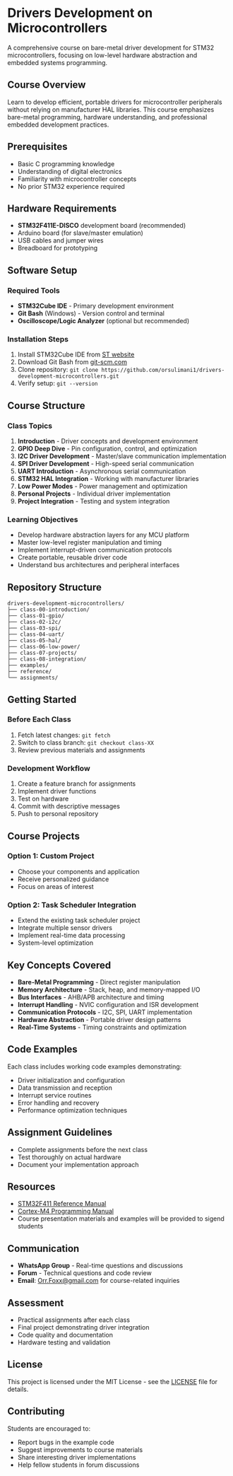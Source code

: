 # Drivers Development on Microcontrollers

A comprehensive course on bare-metal driver development for STM32 microcontrollers, focusing on low-level hardware abstraction and embedded systems programming.

## Course Overview

Learn to develop efficient, portable drivers for microcontroller peripherals without relying on manufacturer HAL libraries. This course emphasizes bare-metal programming, hardware understanding, and professional embedded development practices.

## Prerequisites

- Basic C programming knowledge
- Understanding of digital electronics
- Familiarity with microcontroller concepts
- No prior STM32 experience required

## Hardware Requirements

- **STM32F411E-DISCO** development board (recommended)
- Arduino board (for slave/master emulation)
- USB cables and jumper wires
- Breadboard for prototyping

## Software Setup

### Required Tools
- **STM32Cube IDE** - Primary development environment
- **Git Bash** (Windows) - Version control and terminal
- **Oscilloscope/Logic Analyzer** (optional but recommended)

### Installation Steps
1. Install STM32Cube IDE from [ST website](https://www.st.com/en/development-tools/stm32cubeide.html)
2. Download Git Bash from [git-scm.com](https://git-scm.com/download/win)
3. Clone repository: `git clone https://github.com/orsulimani1/drivers-development-microcontrollers.git`
4. Verify setup: `git --version`

## Course Structure

### Class Topics
1. **Introduction** - Driver concepts and development environment
2. **GPIO Deep Dive** - Pin configuration, control, and optimization
3. **I2C Driver Development** - Master/slave communication implementation
4. **SPI Driver Development** - High-speed serial communication
5. **UART Introduction** - Asynchronous serial communication
6. **STM32 HAL Integration** - Working with manufacturer libraries
7. **Low Power Modes** - Power management and optimization
8. **Personal Projects** - Individual driver implementation
9. **Project Integration** - Testing and system integration

### Learning Objectives
- Develop hardware abstraction layers for any MCU platform
- Master low-level register manipulation and timing
- Implement interrupt-driven communication protocols
- Create portable, reusable driver code
- Understand bus architectures and peripheral interfaces

## Repository Structure

```
drivers-development-microcontrollers/
├── class-00-introduction/
├── class-01-gpio/
├── class-02-i2c/
├── class-03-spi/
├── class-04-uart/
├── class-05-hal/
├── class-06-low-power/
├── class-07-projects/
├── class-08-integration/
├── examples/
├── reference/
└── assignments/
```

## Getting Started

### Before Each Class
1. Fetch latest changes: `git fetch`
2. Switch to class branch: `git checkout class-XX`
3. Review previous materials and assignments

### Development Workflow
1. Create a feature branch for assignments
2. Implement driver functions
3. Test on hardware
4. Commit with descriptive messages
5. Push to personal repository

## Course Projects

### Option 1: Custom Project
- Choose your components and application
- Receive personalized guidance
- Focus on areas of interest

### Option 2: Task Scheduler Integration
- Extend the existing task scheduler project
- Integrate multiple sensor drivers
- Implement real-time data processing
- System-level optimization

## Key Concepts Covered

- **Bare-Metal Programming** - Direct register manipulation
- **Memory Architecture** - Stack, heap, and memory-mapped I/O
- **Bus Interfaces** - AHB/APB architecture and timing
- **Interrupt Handling** - NVIC configuration and ISR development
- **Communication Protocols** - I2C, SPI, UART implementation
- **Hardware Abstraction** - Portable driver design patterns
- **Real-Time Systems** - Timing constraints and optimization

## Code Examples

Each class includes working code examples demonstrating:
- Driver initialization and configuration
- Data transmission and reception
- Interrupt service routines
- Error handling and recovery
- Performance optimization techniques

## Assignment Guidelines

- Complete assignments before the next class
- Test thoroughly on actual hardware
- Document your implementation approach

## Resources

- [STM32F411 Reference Manual](https://www.st.com/resource/en/reference_manual/rm0383-stm32f411xce-advanced-armbased-32bit-mcus-stmicroelectronics.pdf)
- [Cortex-M4 Programming Manual](https://developer.arm.com/documentation/dui0553/latest/)
- Course presentation materials and examples will be provided to sigend students

## Communication

- **WhatsApp Group** - Real-time questions and discussions
- **Forum** - Technical questions and code review
- **Email**: Orr.Foxx@gmail.com for course-related inquiries

## Assessment

- Practical assignments after each class
- Final project demonstrating driver integration
- Code quality and documentation
- Hardware testing and validation

## License

This project is licensed under the MIT License - see the [LICENSE](LICENSE) file for details.

## Contributing

Students are encouraged to:
- Report bugs in the example code
- Suggest improvements to course materials
- Share interesting driver implementations
- Help fellow students in forum discussions
